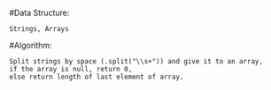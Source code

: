  #Data Structure:
 
    Strings, Arrays
    
 #Algorithm:
 
    Split strings by space (.split("\\s+")) and give it to an array,
    if the array is null, return 0,
    else return length of last element of array.
    
